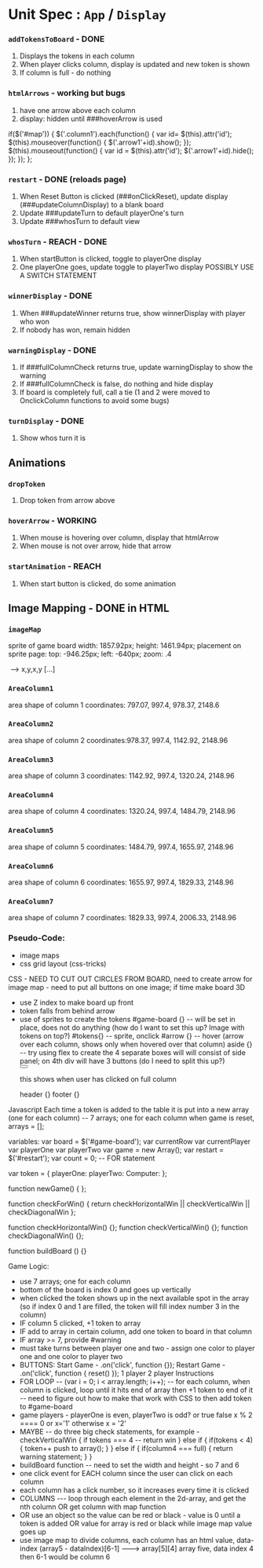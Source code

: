 # Unit Spec : `App` / `Display`

### `addTokensToBoard` - DONE
1. Displays the tokens in each column
2. When player clicks column, display is updated and new token is shown
3. If column is full - do nothing

### `htmlArrows` - working but bugs
1. have one arrow above each column
2. display: hidden until ###hoverArrow is used

  if($('#map')) {
    $('.column1').each(function() {
      var id= $(this).attr('id');
      $(this).mouseover(function() {
        $('.arrow1'+id).show();
      });
      $(this).mouseout(function() {
        var id = $(this).attr('id');
        $('.arrow1'+id).hide();
      });
    });
  };

### `restart` - DONE (reloads page)
1. When Reset Button is clicked (###onClickReset), update display (###updateColumnDisplay) to a blank board
2. Update ###updateTurn to default playerOne's turn
3. Update ###whosTurn to default view

### `whosTurn` - REACH - DONE
1. When startButton is clicked, toggle to playerOne display
2. One playerOne goes, update toggle to playerTwo display
POSSIBLY USE A SWITCH STATEMENT

### `winnerDisplay` - DONE
1. When ###updateWinner returns true, show winnerDisplay with player who won  
2. If nobody has won, remain hidden

### `warningDisplay` - DONE
1. If ###fullColumnCheck returns true, update warningDisplay to show the warning
2. If ###fullColumnCheck is false, do nothing and hide display
3. If board is completely full, call a tie
(1 and 2 were moved to OnclickColumn functions to avoid some bugs)

### `turnDisplay` - DONE
1. Show whos turn it is

## Animations

### `dropToken`
1. Drop token from arrow above

### `hoverArrow` - WORKING
1. When mouse is hovering over column, display that htmlArrow
2. When mouse is not over arrow, hide that arrow

### `startAnimation` - REACH
1. When start button is clicked, do some animation

## Image Mapping - DONE in HTML

  ### `imageMap`
  sprite of game board
  width: 1857.92px;
  height: 1461.94px;
  placement on sprite page:
  top: -946.25px;
  left: -640px;
  zoom: .4

  <img src="url/to/your/image.jpg" alt="" usemap="#Map" />
  <map name="Map" id="Map">
      <area alt="" title="" href="#" shape="poly" coords="top left, bottom right" />  --> x,y,x,y
      [...]
  </map>

  ### `AreaColumn1`
  area shape of column 1
  coordinates: 797.07, 997.4, 978.37, 2148.6

  ### `AreaColumn2`
  area shape of column 2
  coordinates:978.37, 997.4, 1142.92, 2148.96

  ### `AreaColumn3`
  area shape of column 3
  coordinates: 1142.92, 997.4, 1320.24, 2148.96

  ### `AreaColumn4`
  area shape of column 4
  coordinates: 1320.24, 997.4, 1484.79, 2148.96

  ### `AreaColumn5`
  area shape of column 5
  coordinates: 1484.79, 997.4, 1655.97, 2148.96

  ### `AreaColumn6`
  area shape of column 6
  coordinates: 1655.97, 997.4, 1829.33, 2148.96

  ### `AreaColumn7`
  area shape of column 7
  coordinates: 1829.33, 997.4, 2006.33, 2148.96

### Pseudo-Code:

- image maps
- css grid layout (css-tricks)

CSS - NEED TO CUT OUT CIRCLES FROM BOARD, need to create arrow
for image map - need to put all buttons on one image; if time make board 3D
- use Z index to make board up front
- token falls from behind arrow
- use of sprites to create the tokens
  #game-board {} -- will be set in place, does not do anything (how do I want to set this up? Image with tokens on top?)
  #tokens{} -- sprite, onclick
  #arrow {} -- hover (arrow over each column, shows only when hovered over that column)
  aside {} -- try using flex to create the 4 separate boxes will will consist of side panel; on 4th div will have 3 buttons (do I need to split this up?)
    <div id="whosTurn"></div>
      <div id="instructions"></div>
    <div id="start"></div>
      <button name="startButton"></button>
    <div id="warning"></div>
      <p>this shows when user has clicked on full column</p>
    <div id="gameFunctions"></div>
      <div id="oneP"></div>
      <div id="twoP"></div>
      <div id="restart"></div>
  header {}
  footer {}


Javascript
Each time a token is added to the table it is put into a new array (one for each column) -- 7 arrays; one for each column
  when game is reset, arrays = [];

variables:
  var board  = $('#game-board');
  var currentRow
  var currentPlayer
    var playerOne
    var playerTwo
  var game = new Array();
  var restart = $('#restart');
  var count = 0; -- FOR statement

var token = {
  playerOne:
  playerTwo:
  Computer:
};

function newGame() {
};

function checkForWin() {
  return checkHorizontalWin || checkVerticalWin || checkDiagonalWin
};

function checkHorizontalWin() {};
function checkVerticalWin() {};
function checkDiagonalWin() {};

function buildBoard () {}

Game Logic:
- use 7 arrays; one for each column
- bottom of the board is index 0 and goes up vertically
- when clicked the token shows up in the next available spot in the array (so if index 0 and 1 are filled, the token will fill index number 3 in the column)
- IF column 5 clicked, +1 token to array
- IF add to array in certain column, add one token to board in that column
- IF array >= 7, provide #warning
- must take turns between player one and two - assign one color to player one and one color to player two
- BUTTONS:
  Start Game - .on('click', function {});
  Restart Game - .on('click', function {  reset()  });
  1 player
  2 player
  Instructions
- FOR LOOP -- (var i = 0; i < array.length; i++); -- for each column, when column is clicked, loop until it hits end of array then +1 token to end of it
  -- need to figure out how to make that work with CSS to then add token to #game-board
- game players - playerOne is even, playerTwo is odd? or true false
  x % 2 ==== 0 or x='1' otherwise x = '2'
- MAYBE -- do three big check statements, for example -
          checkVerticalWin {
            if tokens === 4 -- return win
          } else if {
            if(tokens < 4) {
              token++
              push to array();
            }
          } else if {
            if(column4 === full) {
              return warning statement;
            }
          }
- buildBoard function -- need to set the width and height - so 7 and 6
- one click event for EACH column since the user can click on each column
- each column has a click number, so it increases every time it is clicked
- COLUMNS --- loop through each element in the 2d-array, and get the nth column OR get column with map function
- OR use an object so the value can be red or black - value is 0 until a token is added OR value for array is red or black while image map value goes up
- use image map to divide columns, each column has an html value, data-index (array5 - dataIndex)[6-1]  ---> array[5][4] array five, data index 4 then 6-1 would be column 6
